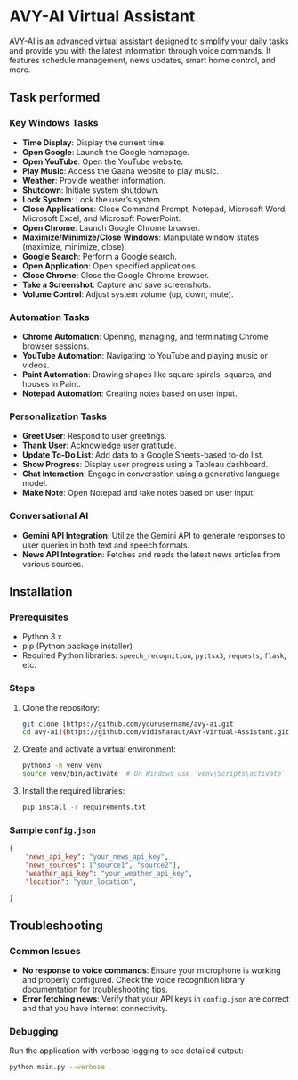 # AVY-AI Virtual Assistant

AVY-AI is an advanced virtual assistant designed to simplify your daily tasks and provide you with the latest information through voice commands. It features schedule management, news updates, smart home control, and more.

## Task performed 

### Key Windows Tasks

- **Time Display**: Display the current time.
- **Open Google**: Launch the Google homepage.
- **Open YouTube**: Open the YouTube website.
- **Play Music**: Access the Gaana website to play music.
- **Weather**: Provide weather information.
- **Shutdown**: Initiate system shutdown.
- **Lock System**: Lock the user’s system.
- **Close Applications**: Close Command Prompt, Notepad, Microsoft Word, Microsoft Excel, and Microsoft PowerPoint.
- **Open Chrome**: Launch Google Chrome browser.
- **Maximize/Minimize/Close Windows**: Manipulate window states (maximize, minimize, close).
- **Google Search**: Perform a Google search.
- **Open Application**: Open specified applications.
- **Close Chrome**: Close the Google Chrome browser.
- **Take a Screenshot**: Capture and save screenshots.
- **Volume Control**: Adjust system volume (up, down, mute).

### Automation Tasks

- **Chrome Automation**: Opening, managing, and terminating Chrome browser sessions.
- **YouTube Automation**: Navigating to YouTube and playing music or videos.
- **Paint Automation**: Drawing shapes like square spirals, squares, and houses in Paint.
- **Notepad Automation**: Creating notes based on user input.

### Personalization Tasks

- **Greet User**: Respond to user greetings.
- **Thank User**: Acknowledge user gratitude.
- **Update To-Do List**: Add data to a Google Sheets-based to-do list.
- **Show Progress**: Display user progress using a Tableau dashboard.
- **Chat Interaction**: Engage in conversation using a generative language model.
- **Make Note**: Open Notepad and take notes based on user input.

### Conversational AI

- **Gemini API Integration**: Utilize the Gemini API to generate responses to user queries in both text and speech formats.
- **News API Integration**: Fetches and reads the latest news articles from various sources.

## Installation

### Prerequisites

- Python 3.x
- pip (Python package installer)
- Required Python libraries: `speech_recognition`, `pyttsx3`, `requests`, `flask`, etc.

### Steps

1. Clone the repository:

    ```bash
    git clone [https://github.com/yourusername/avy-ai.git
    cd avy-ai](https://github.com/vidisharaut/AVY-Virtual-Assistant.git)
    ```

2. Create and activate a virtual environment:

    ```bash
    python3 -m venv venv
    source venv/bin/activate  # On Windows use `venv\Scripts\activate`
    ```

3. Install the required libraries:

    ```bash
    pip install -r requirements.txt
    ```

### Sample `config.json`

```json
{
    "news_api_key": "your_news_api_key",
    "news_sources": ["source1", "source2"],
    "weather_api_key": "your_weather_api_key",
    "location": "your_location",

}
```
## Troubleshooting

### Common Issues

- **No response to voice commands**: Ensure your microphone is working and properly configured. Check the voice recognition library documentation for troubleshooting tips.
- **Error fetching news**: Verify that your API keys in `config.json` are correct and that you have internet connectivity.

### Debugging

Run the application with verbose logging to see detailed output:

```bash
python main.py --verbose


